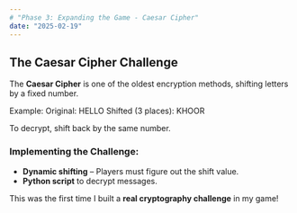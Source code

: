 ```yaml
---
# "Phase 3: Expanding the Game - Caesar Cipher"
date: "2025-02-19"
---
```


## The Caesar Cipher Challenge
The **Caesar Cipher** is one of the oldest encryption methods, shifting letters by a fixed number.

Example:
Original: HELLO
Shifted (3 places): KHOOR

To decrypt, shift back by the same number.

### Implementing the Challenge:
- **Dynamic shifting** – Players must figure out the shift value.  
- **Python script** to decrypt messages.  

This was the first time I built a **real cryptography challenge** in my game!
